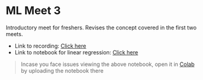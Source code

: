# ML Meet 3
Introductory meet for freshers. Revises the concept covered in the first two meets.

 * Link to recording:  [Click here](https://drive.google.com/file/d/1Riif_DLrFSXkddbCa0LDKjGI7Z3jE-tj/view?usp=sharing)
 * Link to notebook for linear regression: [Click here](https://github.com/ssncodingclub/Machine-Learning/blob/master/Meet-2/RegressionPipeline.ipynb)
 > Incase you face issues viewing the above notebook, open it in [Colab](https://colab.research.google.com/) by uploading the notebook there
